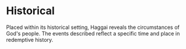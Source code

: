 # Historical

Placed within its historical setting, Haggai reveals the circumstances of God's people. The events described reflect a specific time and place in redemptive history.

